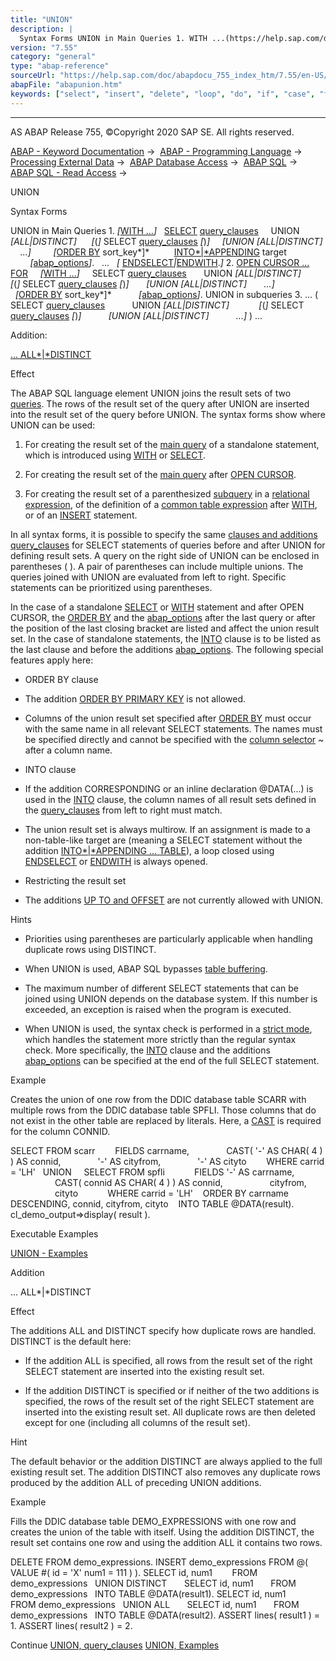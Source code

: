```yaml
---
title: "UNION"
description: |
  Syntax Forms UNION in Main Queries 1. WITH ...(https://help.sap.com/doc/abapdocu_755_index_htm/7.55/en-US/abapwith.htm) SELECT(https://help.sap.com/doc/abapdocu_755_index_htm/7.55/en-US/abapselect.htm) query_clauses(https://help.sap.com/doc/abapdocu_755_index_htm/7.55/en-US/abapunion
version: "7.55"
category: "general"
type: "abap-reference"
sourceUrl: "https://help.sap.com/doc/abapdocu_755_index_htm/7.55/en-US/abapunion.htm"
abapFile: "abapunion.htm"
keywords: ["select", "insert", "delete", "loop", "do", "if", "case", "try", "data", "abapunion"]
---
```


* * *

AS ABAP Release 755, ©Copyright 2020 SAP SE. All rights reserved.

[ABAP - Keyword Documentation](https://help.sap.com/doc/abapdocu_755_index_htm/7.55/en-US/abenabap.htm) →  [ABAP - Programming Language](https://help.sap.com/doc/abapdocu_755_index_htm/7.55/en-US/abenabap_reference.htm) →  [Processing External Data](https://help.sap.com/doc/abapdocu_755_index_htm/7.55/en-US/abenabap_language_external_data.htm) →  [ABAP Database Access](https://help.sap.com/doc/abapdocu_755_index_htm/7.55/en-US/abenabap_sql.htm) →  [ABAP SQL](https://help.sap.com/doc/abapdocu_755_index_htm/7.55/en-US/abenopensql.htm) →  [ABAP SQL - Read Access](https://help.sap.com/doc/abapdocu_755_index_htm/7.55/en-US/abenopen_sql_reading.htm) → 

UNION

Syntax Forms

UNION in Main Queries
1\. *\[*[WITH ...](https://help.sap.com/doc/abapdocu_755_index_htm/7.55/en-US/abapwith.htm)*\]*
  [SELECT](https://help.sap.com/doc/abapdocu_755_index_htm/7.55/en-US/abapselect.htm) [query\_clauses](https://help.sap.com/doc/abapdocu_755_index_htm/7.55/en-US/abapunion_clause.htm)
    UNION *\[*ALL*|*DISTINCT*\]*
     *\[*(*\]* SELECT [query\_clauses](https://help.sap.com/doc/abapdocu_755_index_htm/7.55/en-US/abapunion_clause.htm) *\[*)*\]*
    *\[*UNION *\[*ALL*|*DISTINCT*\]*
    ...*\]*
        *\[*[ORDER BY](https://help.sap.com/doc/abapdocu_755_index_htm/7.55/en-US/abaporderby_clause.htm) sort\_key*\]*
         [INTO*|*APPENDING](https://help.sap.com/doc/abapdocu_755_index_htm/7.55/en-US/abapinto_clause.htm) target
        *\[*[abap\_options](https://help.sap.com/doc/abapdocu_755_index_htm/7.55/en-US/abapselect_additions.htm)*\]*.
  ...
  *\[* [ENDSELECT](https://help.sap.com/doc/abapdocu_755_index_htm/7.55/en-US/abapendselect.htm)*|*[ENDWITH](https://help.sap.com/doc/abapdocu_755_index_htm/7.55/en-US/abapendwith.htm).*\]*
2\. [OPEN CURSOR ... FOR](https://help.sap.com/doc/abapdocu_755_index_htm/7.55/en-US/abapopen_cursor.htm)
    *\[*[WITH ...](https://help.sap.com/doc/abapdocu_755_index_htm/7.55/en-US/abapwith.htm)*\]*
    SELECT [query\_clauses](https://help.sap.com/doc/abapdocu_755_index_htm/7.55/en-US/abapunion_clause.htm)
      UNION *\[*ALL*|*DISTINCT*\]*
       *\[*(*\]* SELECT [query\_clauses](https://help.sap.com/doc/abapdocu_755_index_htm/7.55/en-US/abapunion_clause.htm) *\[*)*\]*
      *\[*UNION *\[*ALL*|*DISTINCT*\]*
      ...*\]*
          *\[*[ORDER BY](https://help.sap.com/doc/abapdocu_755_index_htm/7.55/en-US/abaporderby_clause.htm) sort\_key*\]*
          *\[*[abap\_options](https://help.sap.com/doc/abapdocu_755_index_htm/7.55/en-US/abapselect_additions.htm)*\]*.
UNION in subqueries
3\. ... ( SELECT [query\_clauses](https://help.sap.com/doc/abapdocu_755_index_htm/7.55/en-US/abapunion_clause.htm)
          UNION *\[*ALL*|*DISTINCT*\]*
           *\[*(*\]* SELECT [query\_clauses](https://help.sap.com/doc/abapdocu_755_index_htm/7.55/en-US/abapunion_clause.htm) *\[*)*\]*
          *\[*UNION *\[*ALL*|*DISTINCT*\]*
          ...*\]* ) ...

Addition:

[... ALL*|*DISTINCT](#!ABAP_ONE_ADD@1@)

Effect

The ABAP SQL language element UNION joins the result sets of two [queries](https://help.sap.com/doc/abapdocu_755_index_htm/7.55/en-US/abenquery_glosry.htm "Glossary Entry"). The rows of the result set of the query after UNION are inserted into the result set of the query before UNION. The syntax forms show where UNION can be used:

1.  For creating the result set of the [main query](https://help.sap.com/doc/abapdocu_755_index_htm/7.55/en-US/abenmainquery_glosry.htm "Glossary Entry") of a standalone statement, which is introduced using [WITH](https://help.sap.com/doc/abapdocu_755_index_htm/7.55/en-US/abapwith.htm) or [SELECT](https://help.sap.com/doc/abapdocu_755_index_htm/7.55/en-US/abapselect.htm).
    
2.  For creating the result set of the [main query](https://help.sap.com/doc/abapdocu_755_index_htm/7.55/en-US/abenmainquery_glosry.htm "Glossary Entry") after [OPEN CURSOR](https://help.sap.com/doc/abapdocu_755_index_htm/7.55/en-US/abapopen_cursor.htm).
    
3.  For creating the result set of a parenthesized [subquery](https://help.sap.com/doc/abapdocu_755_index_htm/7.55/en-US/abensubquery_glosry.htm "Glossary Entry") in a [relational expression](https://help.sap.com/doc/abapdocu_755_index_htm/7.55/en-US/abenosql_stmt_logexp.htm), of the definition of a [common table expression](https://help.sap.com/doc/abapdocu_755_index_htm/7.55/en-US/abencommon_table_expression_glosry.htm "Glossary Entry") after [WITH](https://help.sap.com/doc/abapdocu_755_index_htm/7.55/en-US/abapwith.htm), or of an [INSERT](https://help.sap.com/doc/abapdocu_755_index_htm/7.55/en-US/abapinsert_dbtab.htm) statement.
    

In all syntax forms, it is possible to specify the same [clauses and additions](https://help.sap.com/doc/abapdocu_755_index_htm/7.55/en-US/abenselect_clauses.htm) [query\_clauses](https://help.sap.com/doc/abapdocu_755_index_htm/7.55/en-US/abapunion_clause.htm) for SELECT statements of queries before and after UNION for defining result sets. A query on the right side of UNION can be enclosed in parentheses ( ). A pair of parentheses can include multiple unions. The queries joined with UNION are evaluated from left to right. Specific statements can be prioritized using parentheses.

In the case of a standalone [SELECT](https://help.sap.com/doc/abapdocu_755_index_htm/7.55/en-US/abapselect.htm) or [WITH](https://help.sap.com/doc/abapdocu_755_index_htm/7.55/en-US/abapwith.htm) statement and after OPEN CURSOR, the [ORDER BY](https://help.sap.com/doc/abapdocu_755_index_htm/7.55/en-US/abaporderby_clause.htm) and the [abap\_options](https://help.sap.com/doc/abapdocu_755_index_htm/7.55/en-US/abapselect_additions.htm) after the last query or after the position of the last closing bracket are listed and affect the union result set. In the case of standalone statements, the [INTO](https://help.sap.com/doc/abapdocu_755_index_htm/7.55/en-US/abapinto_clause.htm) clause is to be listed as the last clause and before the additions [abap\_options](https://help.sap.com/doc/abapdocu_755_index_htm/7.55/en-US/abapselect_additions.htm). The following special features apply here:

-   ORDER BY clause

-   The addition [ORDER BY PRIMARY KEY](https://help.sap.com/doc/abapdocu_755_index_htm/7.55/en-US/abaporderby_clause.htm) is not allowed.

-   Columns of the union result set specified after [ORDER BY](https://help.sap.com/doc/abapdocu_755_index_htm/7.55/en-US/abaporderby_clause.htm) must occur with the same name in all relevant SELECT statements. The names must be specified directly and cannot be specified with the [column selector](https://help.sap.com/doc/abapdocu_755_index_htm/7.55/en-US/abentable_comp_selector_glosry.htm "Glossary Entry") ~ after a column name.

-   INTO clause

-   If the addition CORRESPONDING or an inline declaration @DATA(...) is used in the [INTO](https://help.sap.com/doc/abapdocu_755_index_htm/7.55/en-US/abapinto_clause.htm) clause, the column names of all result sets defined in the [query\_clauses](https://help.sap.com/doc/abapdocu_755_index_htm/7.55/en-US/abapunion_clause.htm) from left to right must match.

-   The union result set is always multirow. If an assignment is made to a non-table-like target are (meaning a SELECT statement without the addition [INTO*|*APPENDING ... TABLE](https://help.sap.com/doc/abapdocu_755_index_htm/7.55/en-US/abapinto_clause.htm)), a loop closed using [ENDSELECT](https://help.sap.com/doc/abapdocu_755_index_htm/7.55/en-US/abapendselect.htm) or [ENDWITH](https://help.sap.com/doc/abapdocu_755_index_htm/7.55/en-US/abapendwith.htm) is always opened.

-   Restricting the result set

-   The additions [UP TO and OFFSET](https://help.sap.com/doc/abapdocu_755_index_htm/7.55/en-US/abapselect_up_to_offset.htm) are not currently allowed with UNION.

Hints

-   Priorities using parentheses are particularly applicable when handling duplicate rows using DISTINCT.

-   When UNION is used, ABAP SQL bypasses [table buffering](https://help.sap.com/doc/abapdocu_755_index_htm/7.55/en-US/abentable_buffering_glosry.htm "Glossary Entry").

-   The maximum number of different SELECT statements that can be joined using UNION depends on the database system. If this number is exceeded, an exception is raised when the program is executed.

-   When UNION is used, the syntax check is performed in a [strict mode](https://help.sap.com/doc/abapdocu_755_index_htm/7.55/en-US/abenopensql_strict_mode_750.htm), which handles the statement more strictly than the regular syntax check. More specifically, the [INTO](https://help.sap.com/doc/abapdocu_755_index_htm/7.55/en-US/abapinto_clause.htm) clause and the additions [abap\_options](https://help.sap.com/doc/abapdocu_755_index_htm/7.55/en-US/abapselect_additions.htm) can be specified at the end of the full SELECT statement.
    

Example

Creates the union of one row from the DDIC database table SCARR with multiple rows from the DDIC database table SPFLI. Those columns that do not exist in the other table are replaced by literals. Here, a [CAST](https://help.sap.com/doc/abapdocu_755_index_htm/7.55/en-US/abensql_cast.htm) is required for the column CONNID.

SELECT FROM scarr
       FIELDS carrname,
              CAST( '-' AS CHAR( 4 ) ) AS connid,
              '-' AS cityfrom,
              '-' AS cityto
       WHERE carrid = 'LH'
  UNION
    SELECT FROM spfli
           FIELDS '-' AS carrname,
                  CAST( connid AS CHAR( 4 ) ) AS connid,
                  cityfrom,
                  cityto
           WHERE carrid = 'LH'
   ORDER BY carrname DESCENDING, connid, cityfrom, cityto
   INTO TABLE @DATA(result).
cl\_demo\_output=>display( result ).

Executable Examples

[UNION - Examples](https://help.sap.com/doc/abapdocu_755_index_htm/7.55/en-US/abenunion_abexas.htm)

Addition

... ALL*|*DISTINCT

Effect

The additions ALL and DISTINCT specify how duplicate rows are handled. DISTINCT is the default here:

-   If the addition ALL is specified, all rows from the result set of the right SELECT statement are inserted into the existing result set.

-   If the addition DISTINCT is specified or if neither of the two additions is specified, the rows of the result set of the right SELECT statement are inserted into the existing result set. All duplicate rows are then deleted except for one (including all columns of the result set).

Hint

The default behavior or the addition DISTINCT are always applied to the full existing result set. The addition DISTINCT also removes any duplicate rows produced by the addition ALL of preceding UNION additions.

Example

Fills the DDIC database table DEMO\_EXPRESSIONS with one row and creates the union of the table with itself. Using the addition DISTINCT, the result set contains one row and using the addition ALL it contains two rows.

DELETE FROM demo\_expressions.
INSERT demo\_expressions FROM @( VALUE #( id = 'X' num1 = 111 ) ).
SELECT id, num1
       FROM demo\_expressions
  UNION DISTINCT
      SELECT id, num1
      FROM demo\_expressions
  INTO TABLE @DATA(result1).
SELECT id, num1
       FROM demo\_expressions
  UNION ALL
      SELECT id, num1
      FROM demo\_expressions
  INTO TABLE @DATA(result2).
ASSERT lines( result1 ) = 1.
ASSERT lines( result2 ) = 2.

Continue
[UNION, query\_clauses](https://help.sap.com/doc/abapdocu_755_index_htm/7.55/en-US/abapunion_clause.htm)
[UNION, Examples](https://help.sap.com/doc/abapdocu_755_index_htm/7.55/en-US/abenunion_abexas.htm)